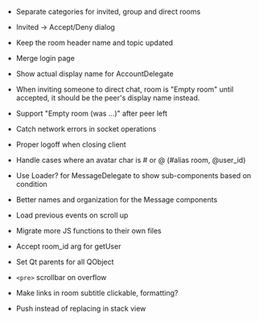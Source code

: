 - Separate categories for invited, group and direct rooms
- Invited → Accept/Deny dialog
- Keep the room header name and topic updated
- Merge login page
- Show actual display name for AccountDelegate

- When inviting someone to direct chat, room is "Empty room" until accepted,
  it should be the peer's display name instead.
- Support "Empty room (was ...)" after peer left

- Catch network errors in socket operations

- Proper logoff when closing client

- Handle cases where an avatar char is # or @ (#alias room, @user\_id)

- Use Loader? for MessageDelegate to show sub-components based on condition
- Better names and organization for the Message components

- Load previous events on scroll up

- Migrate more JS functions to their own files

- Accept room\_id arg for getUser

- Set Qt parents for all QObject

- `<pre>` scrollbar on overflow

- Make links in room subtitle clickable, formatting?

- Push instead of replacing in stack view
